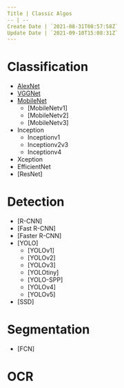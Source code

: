 ```yaml
---
Title | Classic Algos
-- | --
Create Date | `2021-08-31T08:57:58Z`
Update Date | `2021-09-10T15:08:31Z`
---
```

# Classification
- [AlexNet](/AlexNet)
- [VGGNet](/VGGNet)
- [MobileNet](/MobileNet)
  - [MobileNetv1]
  - [MobileNetv2]
  - [MobileNetv3]
- Inception
  - Inceptionv1
  - Inceptionv2v3
  - Inceptionv4
- Xception
- EfficientNet
- [ResNet]
# Detection
- [R-CNN]
- [Fast R-CNN]
- [Faster R-CNN]
- [YOLO]
  - [YOLOv1]
  - [YOLOv2]
  - [YOLOv3]
  - [YOLOtiny]
  - [YOLO-SPP]
  - [YOLOv4]
  - [YOLOv5]
- [SSD]
# Segmentation
- [FCN]
# OCR

